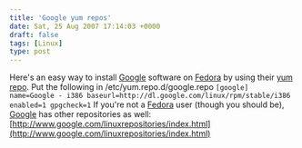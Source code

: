 ```yaml
---
title: 'Google yum repos'
date: Sat, 25 Aug 2007 17:14:03 +0000
draft: false
tags: [Linux]
type: post
---
```


Here's an easy way to install [Google](http://www.google.com) software on [Fedora](http://http://fedoraproject.org/wiki/) by using their [yum repo](http://www.google.com/linuxrepositories/yum.html). Put the following in /etc/yum.repo.d/google.repo `[google] name=Google - i386 baseurl=http://dl.google.com/linux/rpm/stable/i386 enabled=1 gpgcheck=1` If you're not a [Fedora](http://http://fedoraproject.org/wiki/) user (though you should be), [Google](http://www.google.com) has other repositories as well: [http://www.google.com/linuxrepositories/index.html](http://www.google.com/linuxrepositories/index.html)